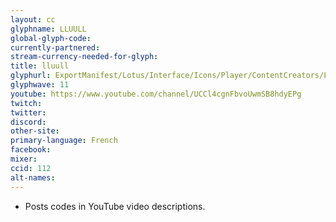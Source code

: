 ```yaml
---
layout: cc
glyphname: LLUULL
global-glyph-code:
currently-partnered:
stream-currency-needed-for-glyph:
title: lluull
glyphurl: ExportManifest/Lotus/Interface/Icons/Player/ContentCreators/LluulL.png
glyphwave: 11
youtube: https://www.youtube.com/channel/UCCl4cgnFbvoUwmSB8hdyEPg
twitch:
twitter:
discord:
other-site:
primary-language: French
facebook:
mixer:
ccid: 112
alt-names:
---
```

* Posts codes in YouTube video descriptions.
